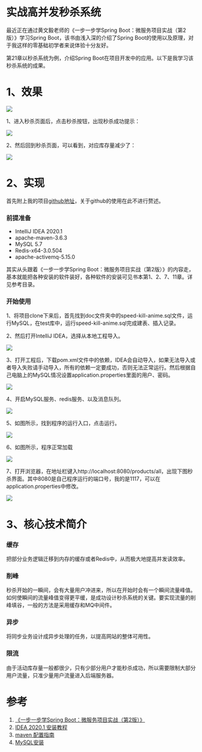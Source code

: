# 实战高并发秒杀系统


最近正在通过黄文毅老师的《一步一步学Spring Boot：微服务项目实战（第2版）》学习Spring Boot，该书由浅入深的介绍了Spring Boot的使用以及原理，对于我这样的零基础初学者来说体验十分友好。

第21章以秒杀系统为例，介绍Spring Boot在项目开发中的应用。以下是我学习该秒杀系统的成果。

# 1、效果

![](https://tinysu.gitee.io/giteephotobed/Spring%20Boot/speed-kill-system/pic_06.JPG)

1、进入秒杀页面后，点击秒杀按钮，出现秒杀成功提示：

![](https://tinysu.gitee.io/giteephotobed/Spring%20Boot/speed-kill-system/pic_07.JPG)

2、然后回到秒杀页面，可以看到，对应库存量减少了：

![](https://tinysu.gitee.io/giteephotobed/Spring%20Boot/speed-kill-system/pic_08.JPG)

# 2、实现

首先附上我的项目[github地址](https://github.com/TinySu/speed-kill-system)，关于github的使用在此不进行赘述。

### 前提准备

- IntelliJ IDEA 2020.1
- apache-maven-3.6.3
- MySQL 5.7
- Redis-x64-3.0.504
- apache-activemq-5.15.0

其实从头跟着《一步一步学Spring Boot：微服务项目实战（第2版）》的内容走，基本就能把各种安装的软件装好，各种软件的安装可见书本第1、2、7、11章。详见参考目录。

### 开始使用

1、将项目clone下来后，首先找到doc文件夹中的speed-kill-anime.sql文件，运行MySQL，在test库中，运行speed-kill-anime.sql完成建表、插入记录。 

2、然后打开IntelliJ IDEA，选择从本地工程导入。

![](https://tinysu.gitee.io/giteephotobed/Spring%20Boot/speed-kill-system/pic_01.jpg)

3、打开工程后，下载pom.xml文件中的依赖，IDEA会自动导入，如果无法导入或者导入失败请手动导入，所有的依赖一定要成功，否则无法正常运行。然后根据自己电脑上的MySQL情况设置application.properties里面的用户、密码。

![](https://tinysu.gitee.io/giteephotobed/Spring%20Boot/speed-kill-system/pic_02.jpg)

4、开启MySQL服务、redis服务、以及消息队列。

![](https://tinysu.gitee.io/giteephotobed/Spring%20Boot/speed-kill-system/pic_03.JPG)

5、如图所示，找到程序的运行入口，点击运行。

![](https://tinysu.gitee.io/giteephotobed/Spring%20Boot/speed-kill-system/pic_04.JPG)

6、如图所示，程序正常加载

![](https://tinysu.gitee.io/giteephotobed/Spring%20Boot/speed-kill-system/pic_05.JPG)

7、打开浏览器，在地址栏键入http://localhost:8080/products/all，出现下图秒杀界面。其中8080是自己程序运行的端口号，我的是1117，可以在application.properties中修改。

![](https://tinysu.gitee.io/giteephotobed/Spring%20Boot/speed-kill-system/pic_06.JPG)

# 3、核心技术简介

### 缓存

把部分业务逻辑迁移到内存的缓存或者Redis中，从而极大地提高并发读效率。

### 削峰

秒杀开始的一瞬间，会有大量用户冲进来，所以在开始时会有一个瞬间流量峰值。如何使瞬间的流量峰值变得更平缓，是成功设计秒杀系统的关键。要实现流量的削峰填谷，一般的方法是采用缓存和MQ中间件。

### 异步

将同步业务设计成异步处理的任务，以提高网站的整体可用性。

### 限流

由于活动库存量一般都很少，只有少部分用户才能秒杀成功，所以需要限制大部分用户流量，只准少量用户流量进入后端服务器。

# 参考

1. [《一步一步学Spring Boot：微服务项目实战（第2版）》](https://weread.qq.com/)
2. [IDEA 2020.1 安装教程](https://www.cnblogs.com/rainszj/p/12720624.html)
3. [maven 配置指南](https://maven.aliyun.com/mvn/guide)
4. [MySQL安装](https://blog.csdn.net/qq_44890458/article/details/105441601)
